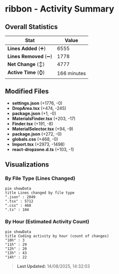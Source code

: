 # ribbon - Activity Summary 

## Overall Statistics

| Stat                   | Value                                                             |
| ---------------------- | ----------------------------------------------------------------- |
| **Lines Added** (➕)   | 6555                                          |
| **Lines Removed** (➖) | 1778                                        |
| **Net Change** (↕)    | 4777                |
| **Active Time** (⌚)   | 166 minutes |


## Modified Files
- **settings.json** (+1776, -0)
- **DropArea.tsx** (+474, -245)
- **package.json** (+1, -0)
- **MaterialsFinder.tsx** (+203, -17)
- **Finder.tsx** (+191, -8)
- **MaterialSelector.tsx** (+94, -9)
- **package.json** (+272, -0)
- **globals.css** (+468, -0)
- **Import.tsx** (+2973, -1498)
- **react-dropzone.d.ts** (+103, -1)

## Visualizations

### By File Type (Lines Changed)

```mermaid
pie showData
title Lines changed by file type
".json" : 2049
".tsx" : 5712
".css" : 468
".ts" : 104
```

### By Hour (Estimated Activity Count)

```mermaid
pie showData
title Coding activity by hour (count of changes)
"10h" : 3
"11h" : 29
"12h" : 20
"13h" : 43
"14h" : 22
```


> **Last Updated:** 14/08/2025, 14:32:03
